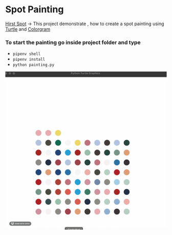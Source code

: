 # Spot Painting

[Hirst Spot](https://www.artsy.net/artist-series/damien-hirst-spots) -> This project demonstrate , how to create a spot painting 
using [Turtle](https://docs.python.org/3/library/turtle.html#) and [Colorgram](https://pypi.org/project/colorgram.py/)

### To start the painting go inside project folder and type
* `pipenv shell`
* `pipenv install`
* `python painting.py`

![](painting.gif)





